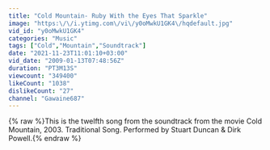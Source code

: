 ```yaml
---
title: "Cold Mountain- Ruby With the Eyes That Sparkle"
image: "https:\/\/i.ytimg.com\/vi\/y0oMwkU1GK4\/hqdefault.jpg"
vid_id: "y0oMwkU1GK4"
categories: "Music"
tags: ["Cold","Mountain","Soundtrack"]
date: "2021-11-23T11:01:10+03:00"
vid_date: "2009-01-13T07:48:56Z"
duration: "PT3M13S"
viewcount: "349400"
likeCount: "1038"
dislikeCount: "27"
channel: "Gawaine687"
---
```

{% raw %}This is the twelfth song from the soundtrack from the movie Cold Mountain, 2003. Traditional Song. Performed by Stuart Duncan &amp; Dirk Powell.{% endraw %}
